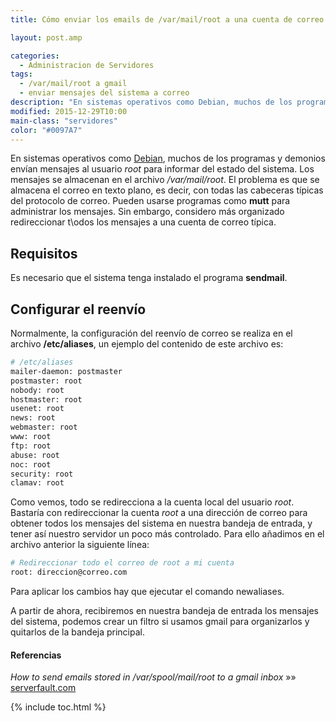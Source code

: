 ```yaml
---
title: Cómo enviar los emails de /var/mail/root a una cuenta de correo

layout: post.amp

categories:
  - Administracion de Servidores
tags:
  - /var/mail/root a gmail
  - enviar mensajes del sistema a correo
description: "En sistemas operativos como Debian, muchos de los programas y demonios envían mensajes al usuario root para informar del estado del sistema. Los mensajes se almacenan en el archivo /var/mail/root. El problema es que se almacena el correo en texto plano, es decir, con todas las cabeceras típicas del protocolo de correo. Pueden usarse programas como mutt para administrar los mensajes. Sin embargo, considero más organizado redireccionar todos los mensajes a una cuenta de correo típica."
modified: 2015-12-29T10:00
main-class: "servidores"
color: "#0097A7"
---
```


En sistemas operativos como <a href="https://elbauldelprogramador.com/?s=debian">Debian</a>, muchos de los programas y demonios envían mensajes al usuario <em>root</em> para informar del estado del sistema. Los mensajes se almacenan en el archivo <em>/var/mail/root</em>. El problema es que se almacena el correo en texto plano, es decir, con todas las cabeceras típicas del protocolo de correo. Pueden usarse programas como <strong>mutt</strong> para administrar los mensajes. Sin embargo, considero más organizado redireccionar t\odos los mensajes a una cuenta de correo típica.

<!--ad-->

## Requisitos

Es necesario que el sistema tenga instalado el programa **sendmail**.

## Configurar el reenvío

Normalmente, la configuración del reenvío de correo se realiza en el archivo **/etc/aliases**, un ejemplo del contenido de este archivo es:

```bash
# /etc/aliases
mailer-daemon: postmaster
postmaster: root
nobody: root
hostmaster: root
usenet: root
news: root
webmaster: root
www: root
ftp: root
abuse: root
noc: root
security: root
clamav: root

```

Como vemos, todo se redirecciona a la cuenta local del usuario *root*. Bastaría con redireccionar la cuenta *root* a una dirección de correo para obtener todos los mensajes del sistema en nuestra bandeja de entrada, y tener así nuestro servidor un poco más controlado. Para ello añadimos en el archivo anterior la siguiente línea:

```bash
# Redireccionar todo el correo de root a mi cuenta
root: direccion@correo.com

```

Para aplicar los cambios hay que ejecutar el comando <span class="highlight style-2">newaliases</span>.

A partir de ahora, recibiremos en nuestra bandeja de entrada los mensajes del sistema, podemos crear un filtro si usamos gmail para organizarlos y quitarlos de la bandeja principal.

#### Referencias

*How to send emails stored in /var/spool/mail/root to a gmail inbox* »» <a href="http://serverfault.com/questions/554922/how-to-send-emails-stored-in-var-spool-mail-root-to-a-gmail-inboxbr/" target="_blank">serverfault.com</a>



{% include toc.html %}
